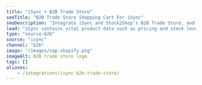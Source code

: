 ```yaml
---
title: "iSync + B2B Trade Store"
seoTitle: "B2B Trade Store Shopping Cart For iSync"
seoDescription: "Integrate iSync and Stock2Shop's B2B Trade Store, and you'll be able to streamline your workflow, simplify the ordering process and save time - and money. Find out more about how a iSync and Stock2Shop's B2B Trade Store Integration can help your business."
lead: "iSync contains vital product data such as pricing and stock levels. Present this information to your wholesale customers with our B2B Trade Store, enabling them to browse your products and place orders directly into their account with just a few clicks. Here’s how we can help you streamline your workflow."
type: "source-b2b"
source: "isync"
channel: "b2b"
image: "/images/sap-shopify.png"
imageAlt: B2B trade store logo
tags: []
aliases:
    - /integrations/isync-b2b-trade-store/
---
```

